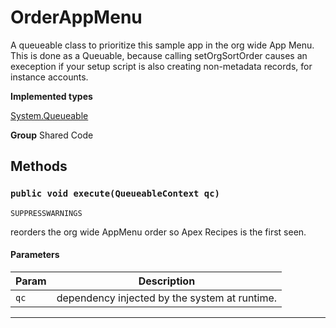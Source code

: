 # OrderAppMenu

A queueable class to prioritize this sample app in the org wide
App Menu. This is done as a Queuable, because calling setOrgSortOrder causes
an exeception if your setup script is also creating non-metadata records,
for instance accounts.


**Implemented types**

[System.Queueable](System.Queueable)


**Group** Shared Code

## Methods
### `public void execute(QueueableContext qc)`

`SUPPRESSWARNINGS`

reorders the org wide AppMenu order so Apex Recipes is the first seen.

#### Parameters

|Param|Description|
|---|---|
|`qc`|dependency injected by the system at runtime.|

---
